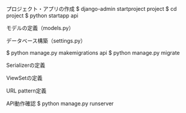 プロジェクト・アプリの作成
$ django-admin startproject project
$ cd project
$ python startapp api

モデルの定義（models.py）

データベース構築（settings.py）

$ python manage.py makemigrations api
$ python manage.py migrate

Serializerの定義

ViewSetの定義

URL pattern定義

API動作確認
$ python manage.py runserver